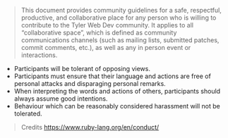 > This document provides community guidelines for a safe, respectful, productive, and collaborative place for any person who is willing to contribute to the Tyler Web Dev community. It applies to all “collaborative space”, which is defined as community communications channels (such as mailing lists, submitted patches, commit comments, etc.), as well as any in person event or interactions.

- Participants will be tolerant of opposing views.
- Participants must ensure that their language and actions are free of personal attacks and disparaging personal remarks.
- When interpreting the words and actions of others, participants should always assume good intentions.
- Behaviour which can be reasonably considered harassment will not be tolerated.

> Credits
https://www.ruby-lang.org/en/conduct/
